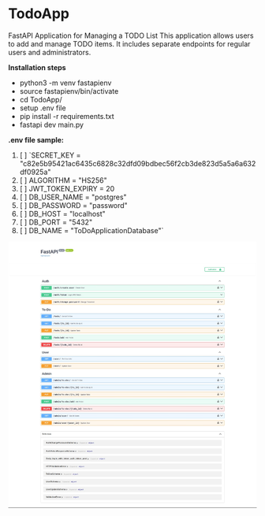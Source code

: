 # TodoApp

FastAPI Application for Managing a TODO List
This application allows users to add and manage TODO items. It includes separate endpoints for regular users and administrators.

**Installation steps**

* python3 -m venv fastapienv 
* source fastapienv/bin/activate
* cd TodoApp/
* setup .env file
* pip install -r requirements.txt
* fastapi dev main.py

**.env file sample:**

1. [ ] `SECRET_KEY  = "c82e5b95421ac6435c6828c32dfd09bdbec56f2cb3de823d5a5a6a632df0925a"
2. [ ] ALGORITHM = "HS256"
3. [ ] JWT_TOKEN_EXPIRY = 20
4. [ ] DB_USER_NAME = "postgres"
5. [ ] DB_PASSWORD = "password"
6. [ ] DB_HOST = "localhost"
7. [ ] DB_PORT = "5432"
8. [ ] DB_NAME = "ToDoApplicationDatabase"`

![img.jpg](img.jpg)